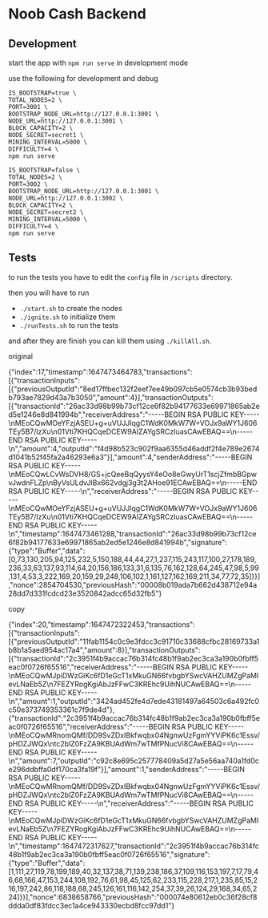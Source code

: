 # Noob Cash Backend

## Development

start the app with `npm run serve` in development mode

use the following for development and debug

```
IS_BOOTSTRAP=true \
TOTAL_NODES=2 \
PORT=3001 \
BOOTSTRAP_NODE_URL=http://127.0.0.1:3001 \
NODE_URL=http://127.0.0.1:3001 \
BLOCK_CAPACITY=2 \
NODE_SECRET=secret1 \
MINING_INTERVAL=5000 \
DIFFICULTY=4 \
npm run serve

IS_BOOTSTRAP=false \
TOTAL_NODES=2 \
PORT=3002 \
BOOTSTRAP_NODE_URL=http://127.0.0.1:3001 \
NODE_URL=http://127.0.0.1:3002 \
BLOCK_CAPACITY=2 \
NODE_SECRET=secret2 \
MINING_INTERVAL=5000 \
DIFFICULTY=4 \
npm run serve
```

## Tests

to run the tests you have to edit the `config` file in `/scripts` directory.

then you will have to run
- `./start.sh` to create the nodes
- `./ignite.sh` to initialize them
- `./runTests.sh` to run the tests

and after they are finish you can kill them using `./killAll.sh`.

original

{"index":17,"timestamp":1647473464783,"transactions":[{"transactionInputs":[{"previousOutputId":"8ed17ffbec132f2eef7ee49b097cb5e0574cb3b93bedb793ae7829d43a7b3050","amount":4}],"transactionOutputs":[{"transactionId":"26ac33d98b99b73cf12ce6f82b94177633e69971865ab2ed5e1246e8d841994b","receiverAddress":"-----BEGIN RSA PUBLIC KEY-----\nMEoCQwMOeYFzjASEU+g+uVUJJlqgC1WdK0MkW7W+VOJx9aWY1J606TEy5B7/lzXu\n01Vti7KHQCqeDCEW9AIZAYgSRCzIuasCAwEBAQ==\n-----END RSA PUBLIC KEY-----\n","amount":4,"outputId":"f4d98b523c902f9aa6355d46addf2f4e789e2674d1041b52f45fa2a46293e6a3"}],"amount":4,"senderAddress":"-----BEGIN RSA PUBLIC KEY-----\nMEoCQwLCvWsDVH8/GS+jcQeeBqQyysY4eOo8eGwyUrT1scjZfmbBGpwvJwdnFLZp\nByVsULdvJIBx662vdgj3g3t2AHoe91ECAwEBAQ==\n-----END RSA PUBLIC KEY-----\n","receiverAddress":"-----BEGIN RSA PUBLIC KEY-----\nMEoCQwMOeYFzjASEU+g+uVUJJlqgC1WdK0MkW7W+VOJx9aWY1J606TEy5B7/lzXu\n01Vti7KHQCqeDCEW9AIZAYgSRCzIuasCAwEBAQ==\n-----END RSA PUBLIC KEY-----\n","timestamp":1647473461288,"transactionId":"26ac33d98b99b73cf12ce6f82b94177633e69971865ab2ed5e1246e8d841994b","signature":{"type":"Buffer","data":[0,73,130,205,94,125,232,5,150,188,44,44,27,1,237,115,243,117,100,27,178,189,236,33,63,137,93,114,64,20,156,186,133,31,6,135,76,162,128,64,245,47,98,5,99,131,4,53,3,222,169,20,159,29,248,106,102,1,161,127,162,169,211,34,77,72,35]}}],"nonce":2854704530,"previousHash":"00008b019ada7b662d438712e94a28dd7d331fcdcd23e3520842adcc65d32fb5"}

copy 

{"index":20,"timestamp":1647472322453,"transactions":[{"transactionInputs":[{"previousOutputId":"11fab1154c0c9e3fdcc3c91710c33688cfbc28169733a1b8b1a5aed954ac17a4","amount":8}],"transactionOutputs":[{"transactionId":"2c3951f4b9accac76b314fc48b1f9ab2ec3ca3a190b0fbff5eac0f0726f65516","receiverAddress":"-----BEGIN RSA PUBLIC KEY-----\nMEoCQwMJpiDWzGiKc6fD1eGcT1xMkuGN66fvbgbYSwcVAHZUMZgPaMlevLNaEb5Z\n7FEZYRogKgiAbJzFFwC3KREhc9UihNUCAwEBAQ==\n-----END RSA PUBLIC KEY-----\n","amount":1,"outputId":"3424ad452fe4d7ede43181497a64503c6a492fc0c50e373749353361c7f9de4d"},{"transactionId":"2c3951f4b9accac76b314fc48b1f9ab2ec3ca3a190b0fbff5eac0f0726f65516","receiverAddress":"-----BEGIN RSA PUBLIC KEY-----\nMEoCQwMRnomQMf/DD9SvZDxIBkfwqbx04NgnwUzFgmYYViPK6c1Essv/pHDZJWQx\ntc2blZ0FzZA9KBUAdWm7wTMfPNucVi8CAwEBAQ==\n-----END RSA PUBLIC KEY-----\n","amount":7,"outputId":"c92c8e695c257778409a5d27a5e56aa740a1fd0ce296ddbffa0df170ca3fa19f"}],"amount":1,"senderAddress":"-----BEGIN RSA PUBLIC KEY-----\nMEoCQwMRnomQMf/DD9SvZDxIBkfwqbx04NgnwUzFgmYYViPK6c1Essv/pHDZJWQx\ntc2blZ0FzZA9KBUAdWm7wTMfPNucVi8CAwEBAQ==\n-----END RSA PUBLIC KEY-----\n","receiverAddress":"-----BEGIN RSA PUBLIC KEY-----\nMEoCQwMJpiDWzGiKc6fD1eGcT1xMkuGN66fvbgbYSwcVAHZUMZgPaMlevLNaEb5Z\n7FEZYRogKgiAbJzFFwC3KREhc9UihNUCAwEBAQ==\n-----END RSA PUBLIC KEY-----\n","timestamp":1647472317627,"transactionId":"2c3951f4b9accac76b314fc48b1f9ab2ec3ca3a190b0fbff5eac0f0726f65516","signature":{"type":"Buffer","data":[1,111,27,119,78,199,189,40,32,137,38,71,139,238,186,37,109,116,153,197,7,17,79,46,68,166,47,153,244,108,192,76,61,98,45,125,62,233,115,228,217,1,235,85,15,216,197,242,86,118,188,68,245,126,161,116,142,254,37,39,26,124,29,168,34,65,224]}}],"nonce":6838658766,"previousHash":"000074e80612eb0c36f28cf8ddda0df83fdcc3ec1a4ce943330ecbd8fcc97dd1"}


